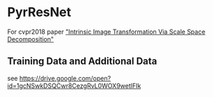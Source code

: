 # PyrResNet
For cvpr2018 paper ["Intrinsic Image Transformation Via Scale Space Decomposition"](https://arxiv.org/pdf/1805.10253.pdf)


## Training Data and Additional Data
see https://drive.google.com/open?id=1gcNSwkDSQCwr8CezgRvL0WOX9wetlFIk


